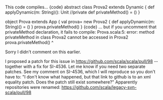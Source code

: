 This code compiles...
{code}
abstract class Prova2 extends Dynamic {
  def applyDynamic(m: String)(): Unit
  //private def privateMethod() = ()
}

object Prova extends App {
  val prova= new Prova2 {
    def applyDynamic(m: String)() = ()
  }
  prova.privateMethod()
}
{code}
... but if you uncomment that privateMethod declaration, it fails to compile:
Prova.scala:5: error: method privateMethod in class Prova2 cannot be accessed in Prova2
  prova.privateMethod()
        ^


Sorry I didn't comment on this earlier.

I proposed a patch for this issue in https://github.com/scala/scala/pull/98 -- together with a fix for SI-4536. Let me know if you need two separate patches.
See my comment on SI-4536, which I will reproduce so you don't have to: "I don't know what happened, but that link to github is to an xml equality patch. Does the patch still exist somewhere?"
Apparently repositories were renamed: https://github.com/scala/legacy-svn-scala/pull/98
